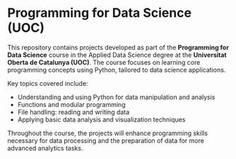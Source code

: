 # Programming for Data Science (UOC)

This repository contains projects developed as part of the **Programming for Data Science** course in the Applied Data Science degree at the **Universitat Oberta de Catalunya (UOC)**. The course focuses on learning core programming concepts using Python, tailored to data science applications.

Key topics covered include:
- Understanding and using Python for data manipulation and analysis
- Functions and modular programming
- File handling: reading and writing data
- Applying basic data analysis and visualization techniques

Throughout the course, the projects will enhance programming skills necessary for data processing and the preparation of data for more advanced analytics tasks.


